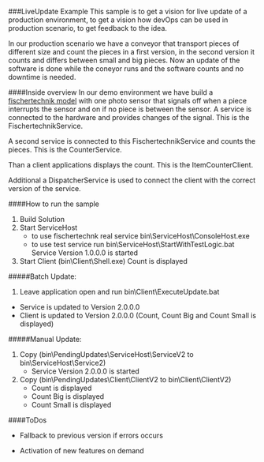 ###LiveUpdate Example
This sample is to get a vision for live update of a production environment,
to get a vision how devOps can be used in production scenario,
to get feedback to the idea.

In our production scenario we have a conveyor that transport pieces of different size and count the
pieces in a first version, in the second version it counts and differs between small and big pieces.
Now an update of the software is done while the coneyor runs and the software counts and no downtime is needed.

####Inside overview
In our demo environment we have build a [fischertechnik model](http://www.fischertechnik.de/en/Home/products/industry.aspx) with one photo sensor that signals off
 when a piece interrupts the sensor and on if no piece is between the sensor. A service is connected to 
the hardware and provides changes of the signal. This is the FischertechnikService. 

A second service is connected to this FischertechnikService and counts the pieces. This is the CounterService.

Than a client applications displays the count. This is the ItemCounterClient.

Additional a DispatcherService is used to connect the client with the correct version of the service.


####How to run the sample
1. Build Solution
2. Start ServiceHost
	* to use fischertechnk real service bin\ServiceHost\ConsoleHost.exe
	* to use test service run bin\ServiceHost\StartWithTestLogic.bat
	Service Version 1.0.0.0 is started
3. Start Client (bin\Client\Shell.exe)
	Count is displayed

#####Batch Update:
1. Leave application open and run bin\Client\ExecuteUpdate.bat
* Service is updated to Version 2.0.0.0
* Client is updated to Version 2.0.0.0 (Count, Count Big and Count Small is displayed)

#####Manual Update:
1. Copy (bin\PendingUpdates\ServiceHost\ServiceV2 to bin\ServiceHost\Service2)
	* Service Version 2.0.0.0 is started
2. Copy (bin\PendingUpdates\Client\ClientV2 to bin\Client\ClientV2)
	* Count is displayed
	* Count Big is displayed
	* Count Small is displayed 

####ToDos
* Fallback to previous version if errors occurs

* Activation of new features on demand 
